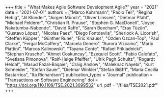 +++
title = "What Makes Agile Software Development Agile?"
year = "2021"
date = "2021-07-01"
authors = ["Marco Kuhrmann", "Paolo Tell", "Regina Hebig", "Jil Klünder", "Jürgen Münch", "Oliver Linssen", "Dietmar Pfahl", "Michael Felderer", "Christian R. Prause", "Stephen G. MacDonell", "Joyce Nakatumba-Nabende", "David Raffo", "Sarah Beecham", "Eray Tüzün", "Gustavo López", "Nicolas Paez", "Diego Fontdevila", "Sherlock A. Licorish", "Steffen Küpper", "Günther Ruhe", "Eric Knauss", "Özden Özcan-Top", "Paul Clarke", "Fergal McCaffery", "Marcela Genero", "Aurora Vizcaino", "Mario Piattini", "Marcos Kalinowski", "Tayana Conte", "Rafael Prikladnicki", "Stephan Krusche", "Ahmet Coskuncay", "Ezequiel Scott", "Fabio Calefato", "Svetlana Pimonova", "Rolf-Helge Pfeiffer", "Ulrik Pagh Schultz", "Rogardt Heldal", "Masud Fazal-Baqaie", "Craig Anslow", "Maleknaz Nayebi", "Kurt Schneider", "Stefan Sauer", "Dietmar Winkler","Stefan Bißffl", "Maria Cecilia Bastarrica", "Ita Richardson"]
publication_types = "Journal"
publication = "Transactions on Software Engineering"
doi = "https://doi.org/110.1109/TSE.2021.3099532"
url_pdf = "/files/TSE2021.pdf"
+++
